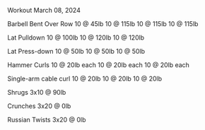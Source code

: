 Workout March 08, 2024

Barbell Bent Over Row
10 @ 45lb
10 @ 115lb
10 @ 115lb
10 @ 115lb

Lat Pulldown
10 @ 100lb
10 @ 120lb
10 @ 120lb

Lat Press-down
10 @ 50lb
10 @ 50lb
10 @ 50lb

Hammer Curls
10 @ 20lb each
10 @ 20lb each
10 @ 20lb each

Single-arm cable curl
10 @ 20lb
10 @ 20lb
10 @ 20lb

Shrugs
3x10 @ 90lb

Crunches
3x20 @ 0lb

Russian Twists
3x20 @ 0lb